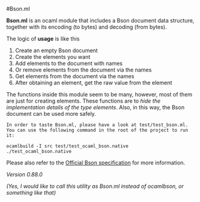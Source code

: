 #Bson.ml

**Bson.ml** is an ocaml module that includes a Bson document data structure, together with its encoding (to bytes) and decoding (from bytes). 

The logic of **usage** is like this

1. Create an empty Bson document
2. Create the elements you want
3. Add elements to the document with names
4. Or remove elements from the document via the names
5. Get elements from the document via the names
6. After obtaining an element, get the raw value from the element

The functions inside this module seem to be many, however, most of them are just for creating elements. These functions are to *hide the implementation details of the type elements*. Also, in this way, the Bson document can be used more safely.

	In order to taste Bson.ml, please have a look at test/test_bson.ml. 
    You can use the following command in the root of the project to run it:

	ocamlbuild -I src test/test_ocaml_bson.native
	./test_ocaml_bson.native 


Please also refer to the [Official Bson specification](http://bsonspec.org/#/specification) for more information.

*Version 0.88.0* 

*(Yes, I would like to call this utility as Bson.ml instead of ocamlbson, or something like that)*

